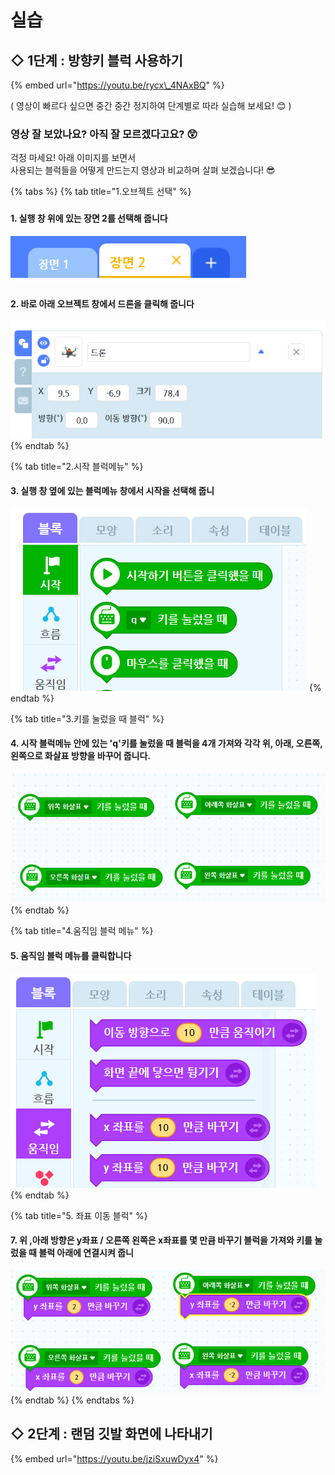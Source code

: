 # 실습

## ◇  1단계 : 방향키 블럭 사용하기

{% embed url="https://youtu.be/rycx\_4NAxBQ" %}

\( 영상이 빠르다 싶으면 중간 중간 정지하여 단계별로 따라 실습해 보세요! 😊 \)  
  


### 영상 잘 보았나요? 아직 잘 모르겠다고요? 😲

  
  
걱정 마세요! 아래 이미지를 보면서  
사용되는 블럭들을 어떻게 만드는지 영상과 비교하며 살펴 보겠습니다!  😎  


{% tabs %}
{% tab title="1.오브젝트 선택" %}
### 

#### 1. 실행 창 위에 있는 장면 2를 선택해 줍니다

![&#xC7A5;&#xBA74;1&#xC740; &#xAC8C;&#xC784; &#xC124;&#xBA85; &#xB0B4;&#xC6A9;&#xC774; &#xB2F4;&#xACA8; &#xC788;&#xC2B5;&#xB2C8;&#xB2E4; \(2&#xCC28;&#xC2DC; &#xC2E4;&#xC2B5;&#xC740; &#xC7A5;&#xBA74; 2&#xC5D0;&#xC11C; &#xC9C4;&#xD589;&#xB429;&#xB2C8;&#xB2E4;\)](../../.gitbook/assets/0.png)

### 

#### 2. 바로 아래 오브젝트 창에서 드론을 클릭해 줍니다

![&#xB4DC;&#xB860; &#xC624;&#xBE0C;&#xC81D;&#xD2B8;&#xB97C; &#xD074;&#xB9AD;&#xD558;&#xBA74; &#xC704; &#xC774;&#xBBF8;&#xC9C0;&#xC640; &#xAC19;&#xC774; &#xD30C;&#xB780;&#xC0C9;&#xC73C;&#xB85C; &#xC601;&#xC5ED;&#xC774; &#xC9C0;&#xC815; &#xB429;&#xB2C8;&#xB2E4;\(&#xB4DC;&#xB860;&#xACFC; &#xAD00;&#xB828;&#xB41C; &#xBE14;&#xB7ED; &#xCF54;&#xB529;&#xC740; &#xB4DC;&#xB860; &#xC624;&#xBE0C;&#xC81D;&#xD2B8;&#xB97C; &#xC120;&#xD0DD; &#xD6C4; &#xC9C4;&#xD589;!\)](../../.gitbook/assets/1%20%281%29.png)
{% endtab %}

{% tab title="2.시작 블럭메뉴" %}
#### 3. 실행 창 옆에 있는 블럭메뉴 창에서 시작을 선택해 줍니

![&#xC2DC;&#xC791; &#xBE14;&#xB7ED;&#xBA54;&#xB274;&#xB4E4;&#xC740; &#xBAA8;&#xB450; &#xCD08;&#xB85D;&#xC0C9;&#xC774;&#xC5D0;&#xC694;! &#xC0C9;&#xC73C;&#xB85C; &#xBE14;&#xB7ED;&#xB4E4;&#xC744; &#xAE30;&#xC5B5;&#xD558;&#xB294; &#xAC83;&#xB3C4; &#xD55C; &#xAC00;&#xC9C0; &#xBC29;&#xBC95;&#xC785;&#xB2C8;&#xB2E4;!](../../.gitbook/assets/2%20%281%29.png)
{% endtab %}

{% tab title="3.키를 눌렀을 때 블럭" %}
#### 4. 시작 블럭메뉴 안에 있는 'q'키를 눌렀을 때 블럭을 4개 가져와 각각 위, 아래, 오른쪽, 왼쪽으로 화살표 방향을 바꾸어 줍니다.

![&apos;q&apos; &#xBD80;&#xBD84;&#xC744; &#xD074;&#xB9AD;&#xD558;&#xBA74; &#xC6D0;&#xD558;&#xB294; &#xBC29;&#xD5A5;&#xC73C;&#xB85C; &#xC218;&#xC815;&#xD560; &#xC218; &#xC788;&#xC2B5;&#xB2C8;&#xB2E4;](../../.gitbook/assets/3.png)
{% endtab %}

{% tab title="4.움직임 블럭 메뉴" %}
#### 5. 움직임 블럭 메뉴를 클릭합니다

![&#xC2DC;&#xC791;, &#xD750;&#xB984; &#xBC11;&#xC5D0; &#xC788;&#xB294; &#xC6C0;&#xC9C1;&#xC784; &#xBE14;&#xB7ED; &#xBA54;&#xB274;&#xB97C; &#xC120;&#xD0DD; &#xD569;&#xB2C8;&#xB2E4;](../../.gitbook/assets/4.png)
{% endtab %}

{% tab title="5. 좌표 이동 블럭" %}
#### 7. 위 ,아래 방향은 y좌표 / 오른쪽 왼쪽은 x좌표를 몇 만큼 바꾸기 블럭을 가져와 키를 눌렀을 때 블럭 아래에 연결시켜 줍니

![&#xD0A4;&#xB97C; &#xB20C;&#xB800;&#xC744; &#xB54C; &#xBE14;&#xB7ED; &#xC544;&#xB798;&#xC5D0; x,y &#xC88C;&#xD45C; &#xBE14;&#xB7ED;&#xC744; &#xC22B;&#xC790;&#xB97C; &#xBC14;&#xAFB8;&#xC5B4; &#xB123;&#xC5B4; &#xC90D;&#xB2C8;&#xB2E4; ](../../.gitbook/assets/5.png)
{% endtab %}
{% endtabs %}

  


## ◇  2단계 : 랜덤 깃발 화면에 나타내기



{% embed url="https://youtu.be/jziSxuwDyx4" %}



  


